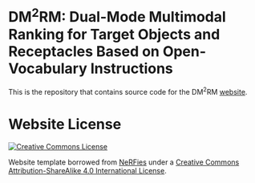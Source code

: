 # DM<sup>2</sup>RM: Dual-Mode Multimodal Ranking for Target Objects and Receptacles Based on Open-Vocabulary Instructions

This is the repository that contains source code for the DM<sup>2</sup>RM [website](https://kkrr10.github.io/dm2rm/).

# Website License

<a rel="license" href="http://creativecommons.org/licenses/by-sa/4.0/"><img alt="Creative Commons License" style="border-width:0" src="https://i.creativecommons.org/l/by-sa/4.0/88x31.png" /></a>

Website template borrowed from [NeRFies](https://github.com/nerfies/nerfies.github.io) under a <a rel="license" href="http://creativecommons.org/licenses/by-sa/4.0/">Creative Commons Attribution-ShareAlike 4.0 International License</a>.
